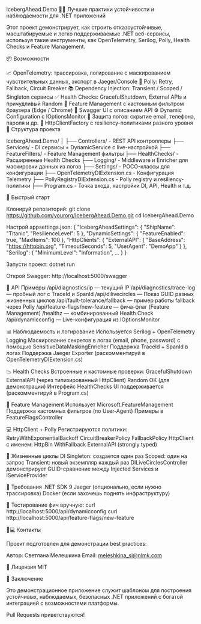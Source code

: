 IcebergAhead.Demo 🚢🧊 Лучшие практики устойчивости и наблюдаемости для .NET приложений

Этот проект демонстрирует, как строить отказоустойчивые, масштабируемые и легко поддерживаемые .NET веб-сервисы, используя такие инструменты, как OpenTelemetry, Serilog, Polly, Health Checks и Feature Management.

📦 Возможности

📈 OpenTelemetry: трассировка, логирование с маскированием чувствительных данных, экспорт в Jaeger/Console
🔁 Polly: Retry, Fallback, Circuit Breaker
📚 Dependency Injection: Transient / Scoped / Singleton сервисы
✅ Health Checks: GracefulShutdown, External APIs и причудливый Random
🧪 Feature Management с кастомным фильтром браузера (Edge / Chrome)
📄 Swagger UI с описанием API
⚙️ Dynamic Configuration c IOptionsMonitor
🔐 Защита логов: скрытие email, телефона, пароля и др.
🔎 HttpClientFactory с resiliency-политиками разного уровня
📂 Структура проекта

IcebergAhead.Demo/ │ ├── Controllers/ - REST API контроллеры ├── Services/ - DI сервисы + DynamicService c live-настройкой ├── FeatureFilters/ - Feature Management фильтры ├── HealthChecks/ - Расширенные Health Checks ├── Logging/ - Middleware и Enricher для маскировки данных из логов ├── Settings/ - POCO-классы для конфигурации ├── OpenTelemetryDIExtension.cs - Конфигурация Telemetry ├── PollyRegistryDIExtension.cs - Polly registry и resiliency-политики ├── Program.cs - Точка входа, настройки DI, API, Health и т.д.

🚀 Быстрый старт

Клонируй репозиторий:
git clone https://github.com/yourorg/IcebergAhead.Demo.git cd IcebergAhead.Demo

Настрой appsettings.json:
{ "IcebergAheadSettings": { "ShipName": "Titanic", "ResilienceLevel": 5 }, "DynamicSettings": { "FeatureEnabled": true, "MaxItems": 100 }, "HttpClients": { "ExternalAPI": { "BaseAddress": "https://httpbin.org", "TimeoutSeconds": 5, "UserAgent": "DemoApp" } }, "Serilog": { "MinimumLevel": "Information", ... } }

Запусти проект:
dotnet run

Открой Swagger:
http://localhost:5000/swagger

🧪 API Примеры
/api/diagnostics/ip — текущий IP
/api/diagnostics/trace-log — пробный лог с TraceId и SpanId
/api/dilivecircles — Показ GUID разных жизненных циклов
/api/fault-tolerance/fallback — пример работы fallback через Polly
/api/feature-flags/new-feature — фича-флаг (Feature Management)
/healthz — комбинированный Health Check
/api/dynamicconfig — Live-конфигурация из IOptionsMonitor

📊 Наблюдаемость и логирование
Используется Serilog + OpenTelemetry Logging
Маскирование секретов в логах (email, phone, password) с помощью SensitiveDataMaskingEnricher
Поддержка TraceId + SpanId в логах
Поддержка Jaeger Exporter (раскомментируй в OpenTelemetryDIExtension.cs)

📉 Health Checks
Встроенные и кастомные проверки:
GracefulShutdown
ExternalAPI (через типизированный HttpClient)
Random OK (для демонстрации)
Интерфейс HealthChecks UI поддерживается (раскомментируй в Program.cs)

🧠 Feature Management
Использует Microsoft.FeatureManagement
Поддержка кастомных фильтров (по User-Agent)
Примеры в FeatureFlagsController

💻 HttpClient + Polly
Регистрируются политики:
RetryWithExponentialBackoff
CircuitBreakerPolicy
FallbackPolicy
HttpClient с именем:
HttpBin
WithFallback
ExternalAPI (strongly typed)

📐 Жизненные циклы DI
Singleton: создается один раз
Scoped: один на запрос
Transient: новый экземпляр каждый раз
DILiveCirclesController демонстрирует GUID-сравнение между Injected Services и IServiceProvider

📎 Требования
.NET SDK 9
Jaeger (опционально, если нужно трассировка)
Docker (если захочешь поднять инфраструктуру)


🧪 Тестирование фич вручную:
curl http://localhost:5000/api/dynamicconfig curl http://localhost:5000/api/feature-flags/new-feature

🧑💻 Контакты

Проект подготовлен для демонстрации best practices:

Автор: Светлана Мелешкина
Email: meleshkina_si@nlmk.com

📄 Лицензия MIT

🏁 Заключение

Это демонстрационное приложение служит шаблоном для построения устойчивых, наблюдаемых, безопасных .NET приложений с богатой интеграцией с возможностями платформы.

Pull Requests приветствуются!